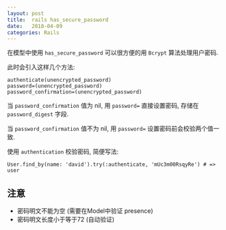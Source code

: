```yaml
---
layout: post
title:  rails has_secure_password
date:   2018-04-09
categories: Rails
---
```


在模型中使用 `has_secure_password` 可以很方便的用 `Bcrypt` 算法处理用户密码.

此时会引入这样几个方法:

```
authenticate(unencrypted_password)
password=(unencrypted_password)
password_confirmation=(unencrypted_password)
```

当 `password_confirmation` 值为 nil, 用 `password=` 直接设置密码, 存储在 `password_digest` 字段.

当 `password_confirmation` 值不为 nil, 用 `password=` 设置密码前会校验两个值一致.

使用 `authentication` 校验密码, 简便写法:

```
User.find_by(name: 'david').try(:authenticate, 'mUc3m00RsqyRe') # => user
```

## 注意

* 密码明文不能为空 (需要在Model中验证 presence)
* 密码明文长度小于等于72 (自动验证)

